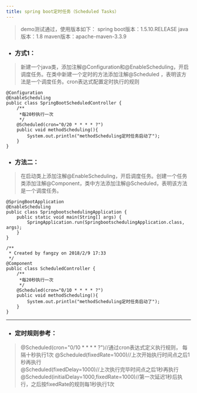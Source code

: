 ```yaml
---
title: spring boot定时任务（Scheduled Tasks）
---
```


> demo测试通过，使用版本如下：
> spring boot版本：1.5.10.RELEASE
> java版本：1.8
> maven版本：apache-maven-3.3.9

- ### 方式1：

> 新建一个java类，添加注解@Configuration和@EnableScheduling，开启调度任务。在类中新建一个定时的方法添加注解@Scheduled ，表明该方法是一个调度任务。cron表达式配置定时执行的规则

```
@Configuration
@EnableScheduling
public class SpringBootScheduledController {
    /**
     *每20秒执行一次
     */
    @Scheduled(cron="0/20 * * * * ?")
    public void methodScheduling(){
        System.out.println("methodScheduling定时任务启动了");
    }
}
```

<!-- more -->

- ### 方法二：

> 在启动类上添加注解@EnableScheduling，开启调度任务。创建一个任务类添加注解@Component，类中方法添加注解@Scheduled，表明该方法是一个调度任务。

```
@SpringBootApplication
@EnableScheduling
public class SpringbootschedulingApplication {
	public static void main(String[] args) {
		SpringApplication.run(SpringbootschedulingApplication.class, args);
	}
}
```
```
/**
 * Created by fangzy on 2018/2/9 17:33
 */
@Component
public class ScheduledController {
    /**
     *每20秒执行一次
     */
    @Scheduled(cron="0/10 * * * * ?")
    public void methodScheduling(){
        System.out.println("methodScheduling定时任务启动了");
    }
}
```

---

- ### 定时规则参考：

> @Scheduled(cron="0/10 * * * * ?")//通过cron表达式定义执行规则， 每隔十秒执行1次
> @Scheduled(fixedRate=1000)//上次开始执行时间点之后1秒再执行                                      
> @Scheduled(fixedDelay=1000)//上次执行完毕时间点之后1秒再执行
> @Scheduled(initialDelay=1000,fixedRate=1000)//第一次延迟1秒后执行，之后按fixedRate的规则每1秒执行1次

